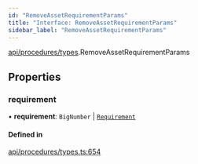 ```yaml
---
id: "RemoveAssetRequirementParams"
title: "Interface: RemoveAssetRequirementParams"
sidebar_label: "RemoveAssetRequirementParams"
---
```


[api/procedures/types](../../../../../modules/API/Procedures/Types/Types.md).RemoveAssetRequirementParams

## Properties

### requirement

• **requirement**: `BigNumber` \| [`Requirement`](../../../../Types/Requirement/Requirement.md)

#### Defined in

[api/procedures/types.ts:654](https://github.com/PolymeshAssociation/polymesh-sdk/blob/2d3ac2aea/src/api/procedures/types.ts#L654)
